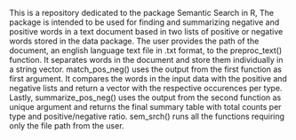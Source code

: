 This is a repository dedicated to the package Semantic Search in R, The package is
    intended to be used for finding and summarizing negative
    and positive words in a text document based in two lists of positive or negative
    words stored in the data package.
    The user provides the path of the document, an english language text file in
    .txt format, to the preproc_text() function. It separates words in the document
    and store them individually in a string vector.
    match_pos_neg() uses the output from the first function as first argument. It
    compares the words in the input data with the positive and negative lists and
    return a vector with the respective occurences per type.
    Lastly, summarize_pos_neg() uses the output from the second function as unique
    argument and returns the final summary table with total counts per type and
    positive/negative ratio.
    sem_srch() runs all the functions requiring only the file path from the user.
